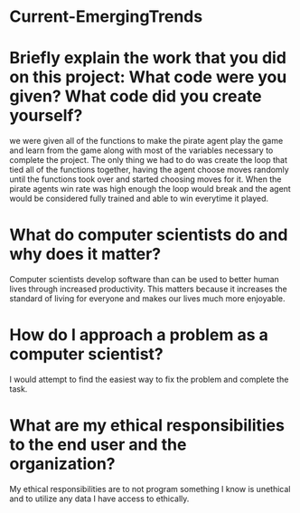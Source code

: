 # Current-EmergingTrends

# Briefly explain the work that you did on this project: What code were you given? What code did you create yourself?

we were given all of the functions to make the pirate agent play the game and learn from the game along with most of the variables necessary to complete the project. The only thing we had to do was create the loop that tied all of the functions together, having the agent choose moves randomly until the functions took over and started choosing moves for it. When the pirate agents win rate was high enough the loop would break and the agent would be considered fully trained and able to win everytime it played.

# What do computer scientists do and why does it matter?

Computer scientists develop software than can be used to better human lives through increased productivity. This matters because it increases the standard of living for everyone and makes our lives much more enjoyable. 

# How do I approach a problem as a computer scientist?

I would attempt to find the easiest way to fix the problem and complete the task. 

# What are my ethical responsibilities to the end user and the organization?

My ethical responsibilities are to not program something I know is unethical and to utilize any data I have access to ethically. 
